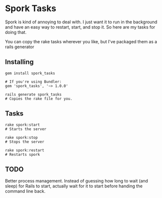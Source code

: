 Spork Tasks
===========
Spork is kind of annoying to deal with. I just want it to run in the background and have an easy way to restart, start, and stop it. So here are my tasks for doing that. 

You can copy the rake tasks wherever you like, but I've packaged them as a rails generator

Installing
----------
    
    gem install spork_tasks
    
    # If you're using Bundler:
    gem 'spork_tasks', '~> 1.0.0'
    
    rails generate spork_tasks
    # Copies the rake file for you.

Tasks
-----
    rake spork:start
    # Starts the server
    
    rake spork:stop
    # Stops the server
    
    rake spork:restart
    # Restarts spork
    
TODO
----
Better process management. Instead of guessing how long to wait (and sleep) for Rails to start, actually wait for it to start before handing the command line back.